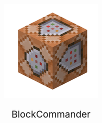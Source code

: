 <p align="center">
  <img src="command_block.png" width="300px" alt="Descripción de la imagen">
</p>

<p align="center" style="font-size: 30px;">
  BlockCommander
</p>